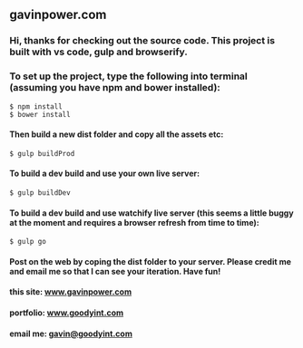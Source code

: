 ## gavinpower.com

###  Hi, thanks for checking out the source code. This project is built with vs code, gulp and browserify.

### To set up the project, type the following into terminal (assuming you have npm and bower installed):

```
$ npm install
$ bower install
```

#### Then build a new dist folder and copy all the assets etc:

```
$ gulp buildProd
```

#### To build a dev build and use your own live server:

```
$ gulp buildDev
```

#### To build a dev build and use watchify live server (this seems a little buggy at the moment and requires a browser refresh from time to time):

```
$ gulp go
```

#### Post on the web by coping the dist folder to your server. Please credit me and email me so that I can see your iteration. Have fun!

#### this site: www.gavinpower.com

#### portfolio: www.goodyint.com

#### email me: gavin@goodyint.com



